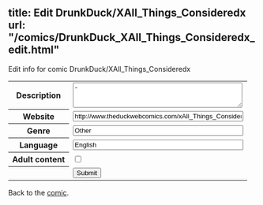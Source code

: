 title: Edit DrunkDuck/XAll_Things_Consideredx
url: "/comics/DrunkDuck_XAll_Things_Consideredx_edit.html"
---
Edit info for comic DrunkDuck/XAll_Things_Consideredx

<form name="comic" action="http://gaepostmail.appspot.com/comic/" method="post">
<table class="comicinfo">
<tr>
<th>Description</th><td><textarea name="description" cols="40" rows="3">-</textarea></td>
</tr>
<tr>
<th>Website</th><td><input type="text" name="url" value="http://www.theduckwebcomics.com/xAll_Things_Consideredx/" size="40"/></td>
</tr>
<tr>
<th>Genre</th><td><input type="text" name="genre" value="Other" size="40"/></td>
</tr>
<tr>
<th>Language</th><td><input type="text" name="language" value="English" size="40"/></td>
</tr>
<tr>
<th>Adult content</th><td><input type="checkbox" name="adult" value="adult" /></td>
</tr>
<tr>
<th></th><td>
<input type="hidden" name="comic" value="DrunkDuck_XAll_Things_Consideredx" />
<input type="submit" name="submit" value="Submit" />
</td>
</tr>
</table>
</form>

Back to the [comic](DrunkDuck_XAll_Things_Consideredx.html).
